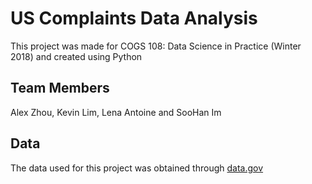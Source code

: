 # US Complaints Data Analysis
This project was made for COGS 108: Data Science in Practice (Winter 2018) and created using Python

## Team Members
Alex Zhou, Kevin Lim, Lena Antoine and SooHan Im

## Data
The data used for this project was obtained through [data.gov](https://catalog.data.gov/dataset/consumer-complaint-database#topic=consumer_navigation)
